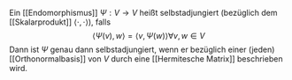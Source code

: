 Ein [[Endomorphismus]] $\Psi:V \to V$ heißt selbstadjungiert (bezüglich dem [[Skalarprodukt]] $\langle \cdot, \cdot \rangle$), falls
$$\langle \Psi(v) , w\rangle = \langle v, \Psi(w)\rangle \forall v, w \in V$$
Dann ist $\Psi$ genau dann selbstadjungiert, wenn er bezüglich einer (jeden) [[Orthonormalbasis]] von $V$ durch eine [[Hermitesche Matrix]] beschrieben wird. 